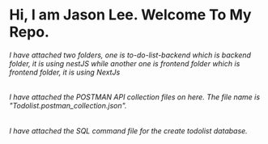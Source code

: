 <h1> Hi, I am Jason Lee. Welcome To My Repo. </h1>
<h6> I have attached two folders, one is to-do-list-backend which is backend folder, it is using nestJS while another one is frontend folder which is frontend folder, it is using NextJs <h6>
<h6> I have attached the POSTMAN API collection files on here. The file name is "Todolist.postman_collection.json". <h6>
<h6> I have attached the SQL command file for the create todolist database. <h6>
 
 
